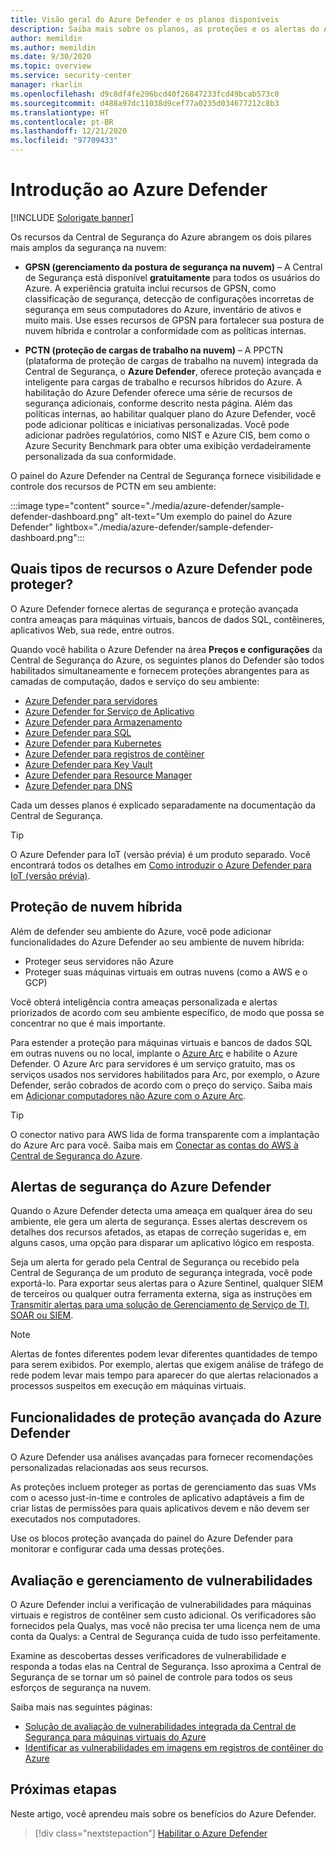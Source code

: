 ```yaml
---
title: Visão geral do Azure Defender e os planos disponíveis
description: Saiba mais sobre os planos, as proteções e os alertas do Azure Defender. Depois, habilite o Azure Defender nas suas assinaturas para ter segurança avançada.
author: memildin
ms.author: memildin
ms.date: 9/30/2020
ms.topic: overview
ms.service: security-center
manager: rkarlin
ms.openlocfilehash: d9c8df4fe296bcd40f26847233fcd49bcab573c0
ms.sourcegitcommit: d488a97dc11038d9cef77a0235d034677212c8b3
ms.translationtype: HT
ms.contentlocale: pt-BR
ms.lasthandoff: 12/21/2020
ms.locfileid: "97709433"
---
```

# <a name="introduction-to-azure-defender"></a>Introdução ao Azure Defender

[!INCLUDE [Solorigate banner](../../includes/security-center-solorigate.md)]

Os recursos da Central de Segurança do Azure abrangem os dois pilares mais amplos da segurança na nuvem:

- **GPSN (gerenciamento da postura de segurança na nuvem)** – A Central de Segurança está disponível **gratuitamente** para todos os usuários do Azure. A experiência gratuita inclui recursos de GPSN, como classificação de segurança, detecção de configurações incorretas de segurança em seus computadores do Azure, inventário de ativos e muito mais. Use esses recursos de GPSN para fortalecer sua postura de nuvem híbrida e controlar a conformidade com as políticas internas.

- **PCTN (proteção de cargas de trabalho na nuvem)** – A PPCTN (plataforma de proteção de cargas de trabalho na nuvem) integrada da Central de Segurança, o **Azure Defender**, oferece proteção avançada e inteligente para cargas de trabalho e recursos híbridos do Azure. A habilitação do Azure Defender oferece uma série de recursos de segurança adicionais, conforme descrito nesta página. Além das políticas internas, ao habilitar qualquer plano do Azure Defender, você pode adicionar políticas e iniciativas personalizadas. Você pode adicionar padrões regulatórios, como NIST e Azure CIS, bem como o Azure Security Benchmark para obter uma exibição verdadeiramente personalizada da sua conformidade.

O painel do Azure Defender na Central de Segurança fornece visibilidade e controle dos recursos de PCTN em seu ambiente:

:::image type="content" source="./media/azure-defender/sample-defender-dashboard.png" alt-text="Um exemplo do painel do Azure Defender" lightbox="./media/azure-defender/sample-defender-dashboard.png":::

## <a name="what-resource-types-can-azure-defender-secure"></a>Quais tipos de recursos o Azure Defender pode proteger?

O Azure Defender fornece alertas de segurança e proteção avançada contra ameaças para máquinas virtuais, bancos de dados SQL, contêineres, aplicativos Web, sua rede, entre outros.

Quando você habilita o Azure Defender na área **Preços e configurações** da Central de Segurança do Azure, os seguintes planos do Defender são todos habilitados simultaneamente e fornecem proteções abrangentes para as camadas de computação, dados e serviço do seu ambiente:

- [Azure Defender para servidores](defender-for-servers-introduction.md)
- [Azure Defender for Serviço de Aplicativo](defender-for-app-service-introduction.md)
- [Azure Defender para Armazenamento](defender-for-storage-introduction.md)
- [Azure Defender para SQL](defender-for-sql-introduction.md)
- [Azure Defender para Kubernetes](defender-for-kubernetes-introduction.md)
- [Azure Defender para registros de contêiner](defender-for-container-registries-introduction.md)
- [Azure Defender para Key Vault](defender-for-key-vault-introduction.md)
- [Azure Defender para Resource Manager](defender-for-resource-manager-introduction.md)
- [Azure Defender para DNS](defender-for-dns-introduction.md)

Cada um desses planos é explicado separadamente na documentação da Central de Segurança.

> [!TIP]
> O Azure Defender para IoT (versão prévia) é um produto separado. Você encontrará todos os detalhes em [Como introduzir o Azure Defender para IoT (versão prévia)](../defender-for-iot/overview.md). 

## <a name="hybrid-cloud-protection"></a>Proteção de nuvem híbrida

Além de defender seu ambiente do Azure, você pode adicionar funcionalidades do Azure Defender ao seu ambiente de nuvem híbrida:

- Proteger seus servidores não Azure
- Proteger suas máquinas virtuais em outras nuvens (como a AWS e o GCP)

Você obterá inteligência contra ameaças personalizada e alertas priorizados de acordo com seu ambiente específico, de modo que possa se concentrar no que é mais importante.

Para estender a proteção para máquinas virtuais e bancos de dados SQL em outras nuvens ou no local, implante o [Azure Arc](https://azure.microsoft.com/services/azure-arc/) e habilite o Azure Defender. O Azure Arc para servidores é um serviço gratuito, mas os serviços usados nos servidores habilitados para Arc, por exemplo, o Azure Defender, serão cobrados de acordo com o preço do serviço. Saiba mais em [Adicionar computadores não Azure com o Azure Arc](quickstart-onboard-machines.md#add-non-azure-machines-with-azure-arc).

> [!TIP]
> O conector nativo para AWS lida de forma transparente com a implantação do Azure Arc para você. Saiba mais em [Conectar as contas do AWS à Central de Segurança do Azure](quickstart-onboard-aws.md).



## <a name="azure-defender-security-alerts"></a>Alertas de segurança do Azure Defender 

Quando o Azure Defender detecta uma ameaça em qualquer área do seu ambiente, ele gera um alerta de segurança. Esses alertas descrevem os detalhes dos recursos afetados, as etapas de correção sugeridas e, em alguns casos, uma opção para disparar um aplicativo lógico em resposta.

Seja um alerta for gerado pela Central de Segurança ou recebido pela Central de Segurança de um produto de segurança integrada, você pode exportá-lo. Para exportar seus alertas para o Azure Sentinel, qualquer SIEM de terceiros ou qualquer outra ferramenta externa, siga as instruções em [Transmitir alertas para uma solução de Gerenciamento de Serviço de TI, SOAR ou SIEM](export-to-siem.md).

> [!NOTE]
> Alertas de fontes diferentes podem levar diferentes quantidades de tempo para serem exibidos. Por exemplo, alertas que exigem análise de tráfego de rede podem levar mais tempo para aparecer do que alertas relacionados a processos suspeitos em execução em máquinas virtuais.


## <a name="azure-defender-advanced-protection-capabilities"></a>Funcionalidades de proteção avançada do Azure Defender

O Azure Defender usa análises avançadas para fornecer recomendações personalizadas relacionadas aos seus recursos. 

As proteções incluem proteger as portas de gerenciamento das suas VMs com o acesso just-in-time e controles de aplicativo adaptáveis a fim de criar listas de permissões para quais aplicativos devem e não devem ser executados nos computadores. 

Use os blocos proteção avançada do painel do Azure Defender para monitorar e configurar cada uma dessas proteções. 

## <a name="vulnerability-assessment-and-management"></a>Avaliação e gerenciamento de vulnerabilidades

O Azure Defender inclui a verificação de vulnerabilidades para máquinas virtuais e registros de contêiner sem custo adicional. Os verificadores são fornecidos pela Qualys, mas você não precisa ter uma licença nem de uma conta da Qualys: a Central de Segurança cuida de tudo isso perfeitamente. 

Examine as descobertas desses verificadores de vulnerabilidade e responda a todas elas na Central de Segurança. Isso aproxima a Central de Segurança de se tornar um só painel de controle para todos os seus esforços de segurança na nuvem.

Saiba mais nas seguintes páginas:

- [Solução de avaliação de vulnerabilidades integrada da Central de Segurança para máquinas virtuais do Azure](deploy-vulnerability-assessment-vm.md)
- [Identificar as vulnerabilidades em imagens em registros de contêiner do Azure](defender-for-container-registries-usage.md#identify-vulnerabilities-in-images-in-other-container-registries)



## <a name="next-steps"></a>Próximas etapas

Neste artigo, você aprendeu mais sobre os benefícios do Azure Defender. 

> [!div class="nextstepaction"]
> [Habilitar o Azure Defender](security-center-pricing.md)